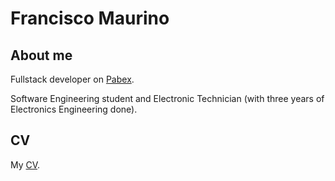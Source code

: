 # Francisco Maurino

## About me
Fullstack developer on [Pabex](https://www.pabex.com.ar).

Software Engineering student and Electronic Technician (with three years of Electronics Engineering done).

## CV
My [CV](https://laikos-dev-bucket.s3.us-west-2.amazonaws.com/public/CV_FranciscoMaurino_v2_public.pdf).

